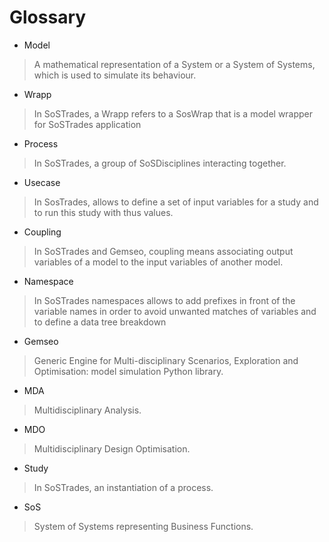 # Glossary

* Model
> A mathematical representation of a System or a System of Systems, which is used to simulate its behaviour.

* Wrapp
> In SoSTrades, a Wrapp refers to a SosWrap that is a model wrapper for SoSTrades application

* Process
> In SoSTrades, a group of SoSDisciplines interacting together.

* Usecase
> In SosTrades, allows to define a set of input variables for a study and to run this study with thus values.

* Coupling
> In SoSTrades and Gemseo, coupling means associating output variables of a model to the input variables of another model.

* Namespace
> In SoSTrades namespaces allows to add prefixes in front of the variable names in order to avoid unwanted matches of variables and to define a data tree breakdown

* Gemseo
> Generic Engine for Multi-disciplinary Scenarios, Exploration and Optimisation: model simulation Python library.

* MDA
> Multidisciplinary Analysis.

* MDO
> Multidisciplinary Design Optimisation.

* Study
> In SoSTrades, an instantiation of a process.

* SoS
> System of Systems representing Business Functions.
